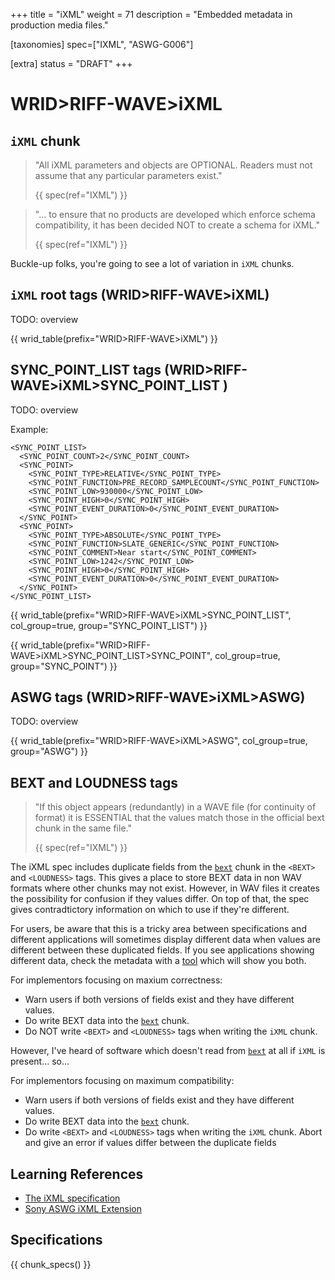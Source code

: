 +++
title = "iXML"
weight = 71
description = "Embedded metadata in production media files."

[taxonomies]
spec=["IXML", "ASWG-G006"]

[extra]
status = "DRAFT"
+++

# WRID>RIFF-WAVE>iXML

## `iXML` chunk

> "All iXML parameters and objects are OPTIONAL. Readers must not assume that any particular parameters exist."
>
> {{ spec(ref="IXML") }}

> "... to ensure that no products are developed which enforce schema compatibility, it has been decided NOT to create a schema for iXML."
>
> {{ spec(ref="IXML") }}

Buckle-up folks, you're going to see a lot of variation in `iXML` chunks. 


## `iXML` root tags (WRID>RIFF-WAVE>iXML)

TODO: overview

{{ wrid_table(prefix="WRID>RIFF-WAVE>iXML") }}

## SYNC_POINT_LIST tags (WRID>RIFF-WAVE>iXML>SYNC_POINT_LIST )

TODO: overview

Example: 
```
<SYNC_POINT_LIST>
  <SYNC_POINT_COUNT>2</SYNC_POINT_COUNT>
  <SYNC_POINT>
    <SYNC_POINT_TYPE>RELATIVE</SYNC_POINT_TYPE>
    <SYNC_POINT_FUNCTION>PRE_RECORD_SAMPLECOUNT</SYNC_POINT_FUNCTION>
    <SYNC_POINT_LOW>930000</SYNC_POINT_LOW>
    <SYNC_POINT_HIGH>0</SYNC_POINT_HIGH>
    <SYNC_POINT_EVENT_DURATION>0</SYNC_POINT_EVENT_DURATION>
  </SYNC_POINT>
  <SYNC_POINT>
    <SYNC_POINT_TYPE>ABSOLUTE</SYNC_POINT_TYPE>
    <SYNC_POINT_FUNCTION>SLATE_GENERIC</SYNC_POINT_FUNCTION>
    <SYNC_POINT_COMMENT>Near start</SYNC_POINT_COMMENT>
    <SYNC_POINT_LOW>1242</SYNC_POINT_LOW>
    <SYNC_POINT_HIGH>0</SYNC_POINT_HIGH>
    <SYNC_POINT_EVENT_DURATION>0</SYNC_POINT_EVENT_DURATION>
  </SYNC_POINT>
</SYNC_POINT_LIST>
```

{{ wrid_table(prefix="WRID>RIFF-WAVE>iXML>SYNC_POINT_LIST", col_group=true, group="SYNC_POINT_LIST") }}

{{ wrid_table(prefix="WRID>RIFF-WAVE>iXML>SYNC_POINT_LIST>SYNC_POINT", col_group=true, group="SYNC_POINT") }}

## ASWG tags (WRID>RIFF-WAVE>iXML>ASWG)

TODO: overview

{{ wrid_table(prefix="WRID>RIFF-WAVE>iXML>ASWG", col_group=true, group="ASWG") }}

## BEXT and LOUDNESS tags

> "If this <BEXT> object appears (redundantly) in a WAVE file (for continuity of format) it is ESSENTIAL that the values match those in the official bext chunk in the same file."
>
> {{ spec(ref="IXML") }}

The iXML spec includes duplicate fields from the [`bext`](@/chunk/bext.md) chunk in the `<BEXT>` and `<LOUDNESS>` tags. This gives a place to store BEXT data in non WAV formats where other chunks may not exist. However, in WAV files it creates the possibility for confusion if they values differ. On top of that, the spec gives contradtictory information on which to use if they're different.

For users, be aware that this is a tricky area between specifications and different applications will sometimes display different data when values are different between these duplicated fields. If you see applications showing different data, check the metadata with a [tool](@metadata.md#software) which will show you both.

For implementors focusing on maxium correctness:

* Warn users if both versions of fields exist and they have different values.
* Do write BEXT data into the [`bext`](@/chunk/bext.md) chunk.
* Do NOT write `<BEXT>` and `<LOUDNESS>` tags when writing the `iXML` chunk.

However, I've heard of software which doesn't read from [`bext`](@/chunk/bext.md) at all if `iXML` is present... so...

For implementors focusing on maximum compatibility: 

* Warn users if both versions of fields exist and they have different values.
* Do write BEXT data into the [`bext`](@/chunk/bext.md) chunk.
* Do write `<BEXT>` and `<LOUDNESS>` tags when writing the `iXML` chunk. Abort and give an error if values differ between the duplicate fields


## Learning References

* [The iXML specification](http://www.gallery.co.uk/ixml/)
* [Sony ASWG iXML Extension](https://github.com/Sony-ASWG/iXML-Extension)

## Specifications

{{ chunk_specs() }}

